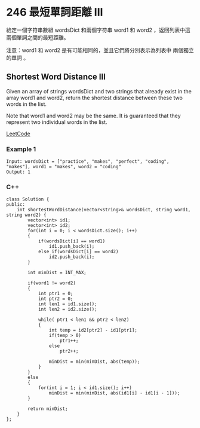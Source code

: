 # 246 最短單詞距離 III

給定一個字符串數組 wordsDict 和兩個字符串 word1 和 word2 ，返回列表中這兩個單詞之間的最短距離。

注意：word1 和 word2 是有可能相同的，並且它們將分別表示為列表中 兩個獨立的單詞 。

## Shortest Word Distance III

Given an array of strings wordsDict and two strings that already exist in the array word1 and word2, return the shortest distance between these two words in the list.

Note that word1 and word2 may be the same. It is guaranteed that they represent two individual words in the list.


[LeetCode](https://leetcode-cn.com/problems/shortest-word-distance-iii/)

### Example 1
```
Input: wordsDict = ["practice", "makes", "perfect", "coding", "makes"], word1 = "makes", word2 = "coding"
Output: 1
```

### C++ 

```
class Solution {
public:
    int shortestWordDistance(vector<string>& wordsDict, string word1, string word2) {
        vector<int> id1;
        vector<int> id2;
        for(int i = 0; i < wordsDict.size(); i++)
        {
            if(wordsDict[i] == word1)
                id1.push_back(i);
            else if(wordsDict[i] == word2)
                id2.push_back(i);
        }

        int minDist = INT_MAX;

        if(word1 != word2)
        {
            int ptr1 = 0;
            int ptr2 = 0;
            int len1 = id1.size(); 
            int len2 = id2.size(); 

            while( ptr1 < len1 && ptr2 < len2)
            {
                int temp = id2[ptr2] - id1[ptr1];
                if(temp > 0)
                    ptr1++;
                else
                    ptr2++;
            
                minDist = min(minDist, abs(temp));
            }
        }
        else
        {
            for(int i = 1; i < id1.size(); i++)
                minDist = min(minDist, abs(id1[i] - id1[i - 1]));
        }

        return minDist;
    }    
};
```
